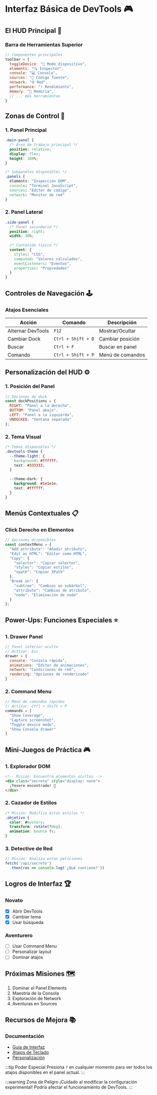 # Interfaz Básica de DevTools 🎮

## El HUD Principal 🎯

### Barra de Herramientas Superior
```javascript
// Componentes principales
toolbar = {
  toggleDevice: "📱 Modo dispositivo",
  elements: "🔍 Inspector",
  console: "💻 Consola",
  sources: "📁 Código fuente",
  network: "🌐 Red",
  performance: "⚡ Rendimiento",
  memory: "💾 Memoria",
  // ... más herramientas
}
```

## Zonas de Control 🎨

### 1. Panel Principal
```css
.main-panel {
  /* Área de trabajo principal */
  position: relative;
  display: flex;
  height: 100%;
}

/* Subpaneles disponibles */
.panels {
  elements: "Inspección DOM",
  console: "Terminal JavaScript",
  sources: "Editor de código",
  network: "Monitor de red"
}
```

### 2. Panel Lateral
```css
.side-panel {
  /* Panel secundario */
  position: right;
  width: 30%;
  
  /* Contenido típico */
  content: {
    styles: "CSS",
    computed: "Valores calculados",
    eventListeners: "Eventos",
    properties: "Propiedades"
  }
}
```

## Controles de Navegación 🕹️

### Atajos Esenciales
| Acción | Comando | Descripción |
|--------|---------|-------------|
| Alternar DevTools | `F12` | Mostrar/Ocultar |
| Cambiar Dock | `Ctrl + Shift + D` | Cambiar posición |
| Buscar | `Ctrl + F` | Buscar en panel |
| Comando | `Ctrl + Shift + P` | Menú de comandos |

## Personalización del HUD ⚙️

### 1. Posición del Panel
```javascript
// Opciones de dock
const dockPositions = {
  RIGHT: "Panel a la derecha",
  BOTTOM: "Panel abajo",
  LEFT: "Panel a la izquierda",
  UNDOCKED: "Ventana separada"
};
```

### 2. Tema Visual
```css
/* Temas disponibles */
.devtools-theme {
  --theme-light: {
    background: #ffffff;
    text: #333333;
  }
  
  --theme-dark: {
    background: #1e1e1e;
    text: #ffffff;
  }
}
```

## Menús Contextuales 📋

### Click Derecho en Elementos
```javascript
// Opciones disponibles
const contextMenu = {
  "Add attribute": "Añadir atributo",
  "Edit as HTML": "Editar como HTML",
  "Copy": {
    "selector": "Copiar selector",
    "styles": "Copiar estilos",
    "xpath": "Copiar XPath"
  },
  "Break on": {
    "subtree": "Cambios en subárbol",
    "attribute": "Cambios de atributo",
    "node": "Eliminación de nodo"
  }
};
```

## Power-Ups: Funciones Especiales ⭐

### 1. Drawer Panel
```javascript
// Panel inferior oculto
// Activar: Esc
drawer = {
  console: "Consola rápida",
  animations: "Editor de animaciones",
  network: "Condiciones de red",
  rendering: "Opciones de renderizado"
}
```

### 2. Command Menu
```javascript
// Menú de comandos rápidos
// Activar: Ctrl + Shift + P
commands = [
  "Show Coverage",
  "Capture screenshot",
  "Toggle device mode",
  "Show Console drawer"
]
```

## Mini-Juegos de Práctica 🎮

### 1. Explorador DOM
```html
<!-- Misión: Encuentra elementos ocultos -->
<div class="secreto" style="display: none">
  ¡Tesoro encontrado! 🎁
</div>
```

### 2. Cazador de Estilos
```css
/* Misión: Modifica estos estilos */
.objetivo {
  color: #mystery;
  transform: rotate(?deg);
  animation: bounce ?s;
}
```

### 3. Detective de Red
```javascript
// Misión: Analiza estas peticiones
fetch('/api/secreto')
  .then(res => console.log('¿Qué contiene?'))
```

## Logros de Interfaz 🏆

### Novato
- [x] Abrir DevTools
- [x] Cambiar tema
- [x] Usar búsqueda

### Aventurero
- [ ] Usar Command Menu
- [ ] Personalizar layout
- [ ] Dominar atajos

## Próximas Misiones 🗺️

1. Dominar el Panel Elements
2. Maestría de la Consola
3. Exploración de Network
4. Aventuras en Sources

## Recursos de Mejora 📚

### Documentación
- [Guía de Interfaz](https://developers.google.com/web/tools/chrome-devtools/ui)
- [Atajos de Teclado](https://developers.google.com/web/tools/chrome-devtools/shortcuts)
- [Personalización](https://developers.google.com/web/tools/chrome-devtools/customize)

:::tip Poder Especial
Presiona `?` en cualquier momento para ver todos los atajos disponibles en el panel actual.
:::

:::warning Zona de Peligro
¡Cuidado al modificar la configuración experimental! Podría afectar el funcionamiento de DevTools.
::: 